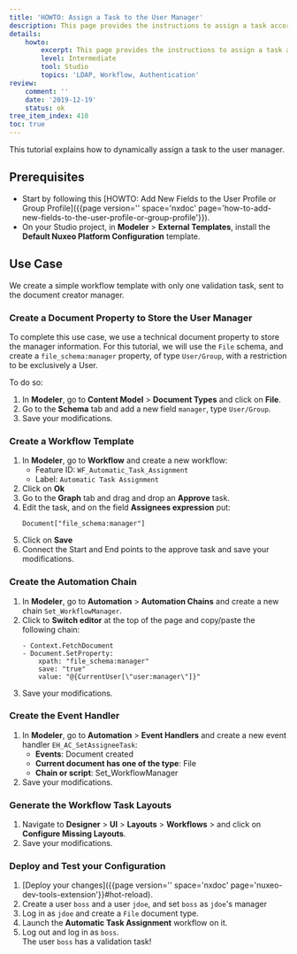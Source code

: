 ```yaml
---
title: 'HOWTO: Assign a Task to the User Manager'
description: This page provides the instructions to assign a task according to the task performer properties.
details:
    howto:
        excerpt: This page provides the instructions to assign a task according to the task performer properties.
        level: Intermediate
        tool: Studio
        topics: 'LDAP, Workflow, Authentication'
review:
    comment: ''
    date: '2019-12-19'
    status: ok
tree_item_index: 410
toc: true
---
```


This tutorial explains how to dynamically assign a task to the user manager.

## Prerequisites

- Start by following this [HOWTO: Add New Fields to the User Profile or Group Profile]({{page version='' space='nxdoc' page='how-to-add-new-fields-to-the-user-profile-or-group-profile'}}).
- On your Studio project, in **Modeler** > **External Templates**, install the **Default Nuxeo Platform Configuration** template.

## Use Case

We create a simple workflow template with only one validation task, sent to the document creator manager.

### Create a Document Property to Store the User Manager

To complete this use case, we use a technical document property to store the manager information. For this tutorial, we will use the `File` schema, and create a `file_schema:manager` property, of type `User/Group`, with a restriction to be exclusively a User.

To do so:
1. In **Modeler**, go to **Content Model** > **Document Types** and click on **File**.
1. Go to the **Schema** tab and add a new field `manager`, type `User/Group`.
1. Save your modifications.

### Create a Workflow Template

1. In **Modeler**, go to **Workflow** and create a new workflow:
    - Feature ID: `WF_Automatic_Task_Assignment`
    - Label: `Automatic Task Assignment`
1. Click on **Ok**
1. Go to the **Graph** tab and drag and drop an **Approve** task.
1. Edit the task, and on the field **Assignees expression** put:
    ```
    Document["file_schema:manager"]
    ```
1. Click on **Save**
1. Connect the Start and End points to the approve task and save your modifications.

### Create the Automation Chain

1. In **Modeler**, go to **Automation** > **Automation Chains** and create a new chain `Set_WorkflowManager`.
1. Click to **Switch editor** at the top of the page and copy/paste the following chain:
    ```
    - Context.FetchDocument
    - Document.SetProperty:
        xpath: "file_schema:manager"
        save: "true"
        value: "@{CurrentUser[\"user:manager\"]}"
    ```
1. Save your modifications.

### Create the Event Handler

1. In **Modeler**, go to **Automation** > **Event Handlers** and create a new event handler `EH_AC_SetAssigneeTask`:
    - **Events**: Document created
    - **Current document has one of the type**: File
    - **Chain or script**: Set_WorkflowManager
1. Save your modifications.

### Generate the Workflow Task Layouts

1. Navigate to **Designer** > **UI** > **Layouts** > **Workflows** > **<Workflow Template Name>** and click on **Configure Missing Layouts**.
1. Save your modifications.

### Deploy and Test your Configuration

1. [Deploy your changes]({{page version='' space='nxdoc' page='nuxeo-dev-tools-extension'}}#hot-reload).
1. Create a user `boss` and a user `jdoe`, and set `boss` as `jdoe`'s manager
1. Log in as `jdoe` and create a `File` document type.
1. Launch the **Automatic Task Assignment** workflow on it.
1. Log out and log in as `boss`.</br>
  The user `boss` has a validation task!
